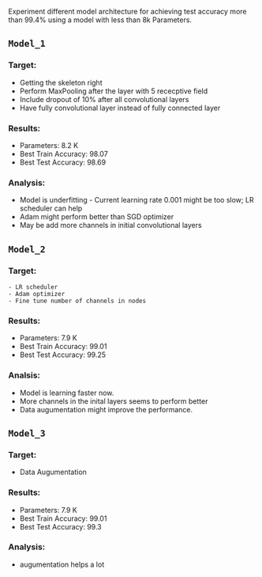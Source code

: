 Experiment different model architecture for achieving test accuracy more than 99.4% using a model with less than 8k Parameters.

## `Model_1`
### Target:
- Getting the skeleton right
- Perform MaxPooling after the layer with 5 rececptive field
- Include dropout of 10% after all convolutional layers
- Have fully convolutional layer instead of fully connected layer

### Results:
- Parameters: 8.2 K
- Best Train Accuracy: 98.07
- Best Test Accuracy: 98.69

### Analysis:
- Model is underfitting - Current learning rate 0.001 might be too slow; LR scheduler can help
- Adam might perform better than SGD optimizer 
- May be add more channels in initial convolutional layers

## `Model_2`

###  Target:
    - LR scheduler
    - Adam optimizer
    - Fine tune number of channels in nodes

### Results:
- Parameters: 7.9 K
- Best Train Accuracy: 99.01
- Best Test Accuracy: 99.25

### Analsis:
- Model is learning faster now. 
- More channels in the inital layers seems to perform better
- Data augumentation might improve the performance.


## `Model_3`

### Target:
- Data Augumentation

### Results:
- Parameters: 7.9 K
- Best Train Accuracy: 99.01
- Best Test Accuracy: 99.3

### Analysis:
- augumentation helps a lot
